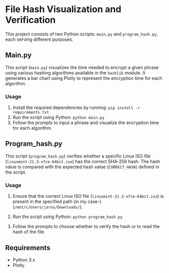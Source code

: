 # File Hash Visualization and Verification

This project consists of two Python scripts: `main.py` and `program_hash.py`, each serving different purposes.

## Main.py

This script (`main.py`) visualizes the time needed to encrypt a given phrase using various hashing algorithms available in the `hashlib` module. It generates a bar chart using Plotly to represent the encryption time for each algorithm.

### Usage

1. Install the required dependencies by running:
   `pip install -r requirements.txt`
2. Run the script using Python:
    `python main.py`
3. Follow the prompts to input a phrase and visualize the encryption time for each algorithm.

## Program_hash.py

This script (`program_hash.py`) verifies whether a specific Linux ISO file (`linuxmint-21.3-xfce-64bit.iso`) has the correct SHA-256 hash. The hash value is compared with the expected hash value (`CORRECT_HASH`) defined in the script.

### Usage

1. Ensure that the correct Linux ISO file (`linuxmint-21.3-xfce-64bit.iso`) is present in the specified path (in my case-) (`/mnt/c/Users/jaros/Downloads/`).

2. Run the script using Python:
    `python program_hash.py`
3. Follow the prompts to choose whether to verify the hash or to read the hash of the file.


## Requirements

- Python 3.x
- Plotly
